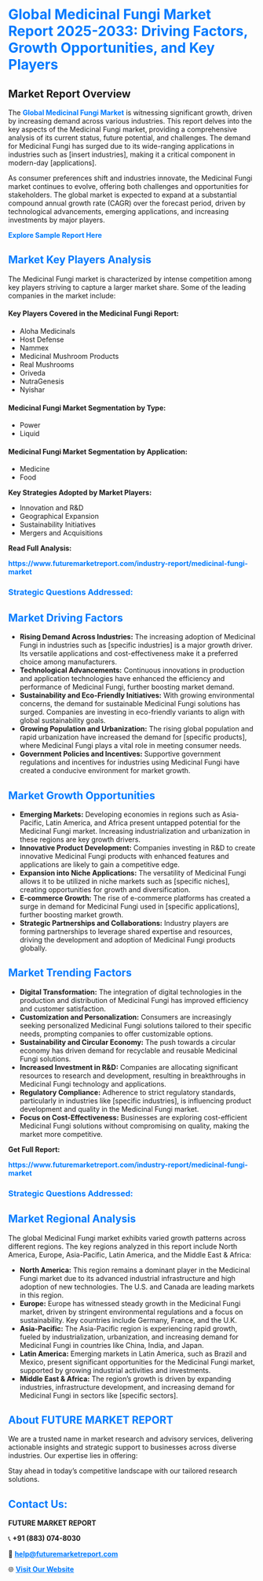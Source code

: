 <h1 style="color: #007BFF;">Global Medicinal Fungi Market Report 2025-2033: Driving Factors, Growth Opportunities, and Key Players</h1>

<section id="overview">
<h2>Market Report Overview</h2>
<p>The <a href="https://www.futuremarketreport.com/industry-report/medicinal-fungi-market" style="color: #007BFF; text-decoration: none;"><strong>Global Medicinal Fungi Market</strong></a> is witnessing significant growth, driven by increasing demand across various industries. This report delves into the key aspects of the Medicinal Fungi market, providing a comprehensive analysis of its current status, future potential, and challenges. The demand for Medicinal Fungi has surged due to its wide-ranging applications in industries such as [insert industries], making it a critical component in modern-day [applications].</p>
<p>As consumer preferences shift and industries innovate, the Medicinal Fungi market continues to evolve, offering both challenges and opportunities for stakeholders. The global market is expected to expand at a substantial compound annual growth rate (CAGR) over the forecast period, driven by technological advancements, emerging applications, and increasing investments by major players.</p>
</section>

<section id="overview">
<p><a href="https://www.futuremarketreport.com/request-sample/reportId=88529" style="color: #007BFF; text-decoration: none;"><strong>Explore Sample Report Here</strong></a></p>
</section>

<section id="key-players">
<h2 style="color: #007BFF;">Market Key Players Analysis</h2>
<p>The Medicinal Fungi market is characterized by intense competition among key players striving to capture a larger market share. Some of the leading companies in the market include:</p>
<h4>Key Players Covered in the Medicinal Fungi Report:</h4>
<ul><li>Aloha Medicinals</li><li>Host Defense</li><li>Nammex</li><li>Medicinal Mushroom Products</li><li>Real Mushrooms</li><li>Oriveda</li><li>NutraGenesis</li><li>Nyishar</li></ul>
<h4>Medicinal Fungi Market Segmentation by Type:</h4>
<ul><li>Power</li><li>Liquid</li></ul>

<h4>Medicinal Fungi Market Segmentation by Application:</h4>
<ul><li>Medicine</li><li>Food</li></ul>
<p><strong>Key Strategies Adopted by Market Players:</strong></p>
<ul>
<li>Innovation and R&D</li>
<li>Geographical Expansion</li>
<li>Sustainability Initiatives</li>
<li>Mergers and Acquisitions</li>
</ul>
</section>

<section>
<p><strong>Read Full Analysis: </strong></p><a href="https://www.futuremarketreport.com/industry-report/medicinal-fungi-market" style="color: #007BFF; text-decoration: none;"><strong>https://www.futuremarketreport.com/industry-report/medicinal-fungi-market</strong></a>
<h3 style="color: #007BFF;">Strategic Questions Addressed:</h3>
</section>

<section id="driving-factors">
<h2 style="color: #007BFF;">Market Driving Factors</h2>
<ul>
<li><strong>Rising Demand Across Industries:</strong> The increasing adoption of Medicinal Fungi in industries such as [specific industries] is a major growth driver. Its versatile applications and cost-effectiveness make it a preferred choice among manufacturers.</li>
<li><strong>Technological Advancements:</strong> Continuous innovations in production and application technologies have enhanced the efficiency and performance of Medicinal Fungi, further boosting market demand.</li>
<li><strong>Sustainability and Eco-Friendly Initiatives:</strong> With growing environmental concerns, the demand for sustainable Medicinal Fungi solutions has surged. Companies are investing in eco-friendly variants to align with global sustainability goals.</li>
<li><strong>Growing Population and Urbanization:</strong> The rising global population and rapid urbanization have increased the demand for [specific products], where Medicinal Fungi plays a vital role in meeting consumer needs.</li>
<li><strong>Government Policies and Incentives:</strong> Supportive government regulations and incentives for industries using Medicinal Fungi have created a conducive environment for market growth.</li>
</ul>
</section>

<section id="growth-opportunities">
<h2 style="color: #007BFF;">Market Growth Opportunities</h2>
<ul>
<li><strong>Emerging Markets:</strong> Developing economies in regions such as Asia-Pacific, Latin America, and Africa present untapped potential for the Medicinal Fungi market. Increasing industrialization and urbanization in these regions are key growth drivers.</li>
<li><strong>Innovative Product Development:</strong> Companies investing in R&D to create innovative Medicinal Fungi products with enhanced features and applications are likely to gain a competitive edge.</li>
<li><strong>Expansion into Niche Applications:</strong> The versatility of Medicinal Fungi allows it to be utilized in niche markets such as [specific niches], creating opportunities for growth and diversification.</li>
<li><strong>E-commerce Growth:</strong> The rise of e-commerce platforms has created a surge in demand for Medicinal Fungi used in [specific applications], further boosting market growth.</li>
<li><strong>Strategic Partnerships and Collaborations:</strong> Industry players are forming partnerships to leverage shared expertise and resources, driving the development and adoption of Medicinal Fungi products globally.</li>
</ul>
</section>

<section id="trending-factors">
<h2 style="color: #007BFF;">Market Trending Factors</h2>
<ul>
<li><strong>Digital Transformation:</strong> The integration of digital technologies in the production and distribution of Medicinal Fungi has improved efficiency and customer satisfaction.</li>
<li><strong>Customization and Personalization:</strong> Consumers are increasingly seeking personalized Medicinal Fungi solutions tailored to their specific needs, prompting companies to offer customizable options.</li>
<li><strong>Sustainability and Circular Economy:</strong> The push towards a circular economy has driven demand for recyclable and reusable Medicinal Fungi solutions.</li>
<li><strong>Increased Investment in R&D:</strong> Companies are allocating significant resources to research and development, resulting in breakthroughs in Medicinal Fungi technology and applications.</li>
<li><strong>Regulatory Compliance:</strong> Adherence to strict regulatory standards, particularly in industries like [specific industries], is influencing product development and quality in the Medicinal Fungi market.</li>
<li><strong>Focus on Cost-Effectiveness:</strong> Businesses are exploring cost-efficient Medicinal Fungi solutions without compromising on quality, making the market more competitive.</li>
</ul>
</section>

<section>
<p><strong>Get Full Report: </strong></p><a href="https://www.futuremarketreport.com/industry-report/medicinal-fungi-market" style="color: #007BFF; text-decoration: none;"><strong>https://www.futuremarketreport.com/industry-report/medicinal-fungi-market</strong></a>
<h3 style="color: #007BFF;">Strategic Questions Addressed:</h3>
</section>


<section id="regional-analysis">
<h2 style="color: #007BFF;">Market Regional Analysis</h2>
<p>The global Medicinal Fungi market exhibits varied growth patterns across different regions. The key regions analyzed in this report include North America, Europe, Asia-Pacific, Latin America, and the Middle East & Africa:</p>
<ul>
<li><strong>North America:</strong> This region remains a dominant player in the Medicinal Fungi market due to its advanced industrial infrastructure and high adoption of new technologies. The U.S. and Canada are leading markets in this region.</li>
<li><strong>Europe:</strong> Europe has witnessed steady growth in the Medicinal Fungi market, driven by stringent environmental regulations and a focus on sustainability. Key countries include Germany, France, and the U.K.</li>
<li><strong>Asia-Pacific:</strong> The Asia-Pacific region is experiencing rapid growth, fueled by industrialization, urbanization, and increasing demand for Medicinal Fungi in countries like China, India, and Japan.</li>
<li><strong>Latin America:</strong> Emerging markets in Latin America, such as Brazil and Mexico, present significant opportunities for the Medicinal Fungi market, supported by growing industrial activities and investments.</li>
<li><strong>Middle East & Africa:</strong> The region’s growth is driven by expanding industries, infrastructure development, and increasing demand for Medicinal Fungi in sectors like [specific sectors].</li>
</ul>
</section>

<footer>
<h2 style="color: #007BFF;">About FUTURE MARKET REPORT</h2>
<p>We are a trusted name in market research and advisory services, delivering actionable insights and strategic support to businesses across diverse industries. Our expertise lies in offering:</p>

<p>Stay ahead in today’s competitive landscape with our tailored research solutions.</p>

<h2 style="color: #007BFF;">Contact Us:</h2>
<p><strong>FUTURE MARKET REPORT</strong></p>
<p>📞 <strong>+91 (883) 074-8030</strong></p>
<p>📧 <strong><a href="mailto:help@futuremarketreport.com" style="color: #007BFF;">help@futuremarketreport.com</a></strong></p>
<p>🌐 <strong><a href="https://www.futuremarketreport.com/" style="color: #007BFF;">Visit Our Website</a></strong></p>
</footer>